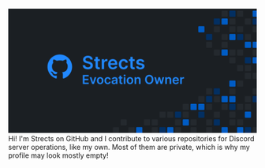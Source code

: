 ![Banner](Banner.png)
Hi! I'm Strects on GitHub and I contribute to various repositories for Discord server operations, like my own. Most of them are private, which is why my profile may look mostly empty!
